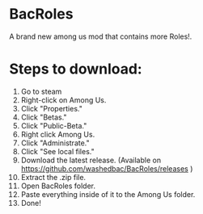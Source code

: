 # BacRoles

A brand new among us mod that contains more Roles!.

# Steps to download:
1. Go to steam
2. Right-click on Among Us.
3. Click "Properties."
4. Click "Betas."
5. Click "Public-Beta."
6. Right click Among Us.
7. Click "Administrate."
8. Click "See local files."
9. Download the latest release. (Available on https://github.com/washedbac/BacRoles/releases )
10. Extract the .zip file.
11. Open BacRoles folder.
12. Paste everything inside of it to the Among Us folder.
13. Done!
